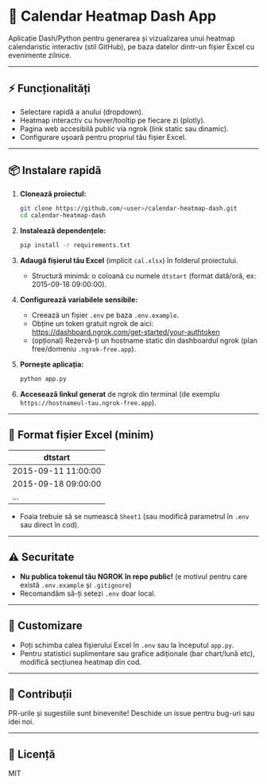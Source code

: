 # 📅 Calendar Heatmap Dash App

Aplicație Dash/Python pentru generarea și vizualizarea unui heatmap calendaristic interactiv (stil GitHub), pe baza datelor dintr-un fișier Excel cu evenimente zilnice.

---

## ⚡️ Funcționalități

- Selectare rapidă a anului (dropdown).
- Heatmap interactiv cu hover/tooltip pe fiecare zi (plotly).
- Pagina web accesibilă public via ngrok (link static sau dinamic).
- Configurare ușoară pentru propriul tău fișier Excel.

---

## 📦 Instalare rapidă

1. **Clonează proiectul:**
    ```bash
    git clone https://github.com/<user>/calendar-heatmap-dash.git
    cd calendar-heatmap-dash
    ```

2. **Instalează dependențele:**
    ```bash
    pip install -r requirements.txt
    ```

3. **Adaugă fișierul tău Excel** (implicit `cal.xlsx`) în folderul proiectului.
   - Structură minimă: o coloană cu numele `dtstart` (format dată/oră, ex: 2015-09-18 09:00:00).

4. **Configurează variabilele sensibile:**
    - Creează un fișier `.env` pe baza `.env.example`.
    - Obține un token gratuit ngrok de aici: https://dashboard.ngrok.com/get-started/your-authtoken
    - (opțional) Rezervă-ți un hostname static din dashboardul ngrok (plan free/domeniu `.ngrok-free.app`).

5. **Pornește aplicația:**
    ```bash
    python app.py
    ```

6. **Accesează linkul generat** de ngrok din terminal (de exemplu `https://hostnameul-tau.ngrok-free.app`).

---

## 📝 Format fișier Excel (minim)

| dtstart            |
|--------------------|
| 2015-09-11 11:00:00|
| 2015-09-18 09:00:00|
| ...                |

- Foaia trebuie să se numească `Sheet1` (sau modifică parametrul în `.env` sau direct în cod).

---

## ⚠️ Securitate
- **Nu publica tokenul tău NGROK în repo public!** (e motivul pentru care există `.env.example` și `.gitignore`)
- Recomandăm să-ți setezi `.env` doar local.

---

## 🔧 Customizare
- Poți schimba calea fișierului Excel în `.env` sau la începutul `app.py`.
- Pentru statistici suplimentare sau grafice adiționale (bar chart/lună etc), modifică secțiunea heatmap din cod.

---

## 🤝 Contribuții
PR-urile și sugestiile sunt binevenite! Deschide un issue pentru bug-uri sau idei noi.

---

## 📄 Licență
MIT

